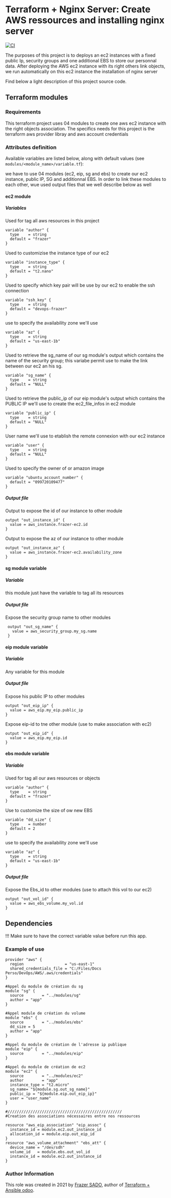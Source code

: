 # Terraform + Nginx Server: Create AWS ressources and installing nginx server

[![CI](icones/nginx_icon-100.png)](https://github.com/sadofrazer/terraform_project.git)

The purposes of this project is to deploys an ec2 instances with a fixed public Ip, security groups and one additional EBS to store our personnal data. After deploying the AWS ec2 instance with its right others link objects, we run automatically on this ec2 instance the installation of nginx server

Find below a light description of this project source code.

## Terraform modules

### Requirements

This terraform project uses 04 modules to create one aws ec2 instance with the right objects association. The specifics needs for this project is the terraform aws provider libray and aws account credentials

### Attributes definition

Available variables are listed below, along with default values (see `modules/<module_name>/variable.tf`):

we have to use 04 modules (ec2, eip, sg and ebs) to create our ec2 instance, public IP, SG and additionnal EBS. In order to link these modules to each other, wue used output files that we well describe below as well

#### ec2 module 

##### Variables

Used for tag all aws resources in this project

    variable "author" {
      type    = string
      default = "frazer"
    }

Used to customizise the instance type of our ec2

    variable "instance_type" {
      type    = string
      default = "t2.nano"
    }

Used to specify which key pair will be use by our ec2 to enable the ssh connection

    variable "ssh_key" {
      type    = string
      default = "devops-frazer"
    }

use to specify the availability zone we'll use

    variable "az" {
      type    = string
      default = "us-east-1b"
    }

Used to retrieve the sg_name of our sg module's output which contains the name of the security group; this variabe permit use to make the link between our ec2 an his sg. 

    variable "sg_name" {
      type    = string
      default = "NULL"
    }

Used to retrieve the public_ip of our eip module's output which contains the PUBLIC IP we'll use to create the ec2_file_infos in ec2 module

    variable "public_ip" {
      type    = string
      default = "NULL"
    }

User name we'll use to etablish the remote connexion with our ec2 instance

    variable "user" {
      type    = string
      default = "NULL"
    }

Used to specify the owner of or amazon image 

    variable "ubuntu_account_number" {
      default = "099720109477"
    }
   
##### Output file
  
Output to expose the id of our instance to other module

    output "out_instance_id" {
      value = aws_instance.frazer-ec2.id
    }

Output to expose the az of our instance to other module

    output "out_instance_az" {
      value = aws_instance.frazer-ec2.availability_zone
    }


#### sg module variable

##### Variable

this module just have the <author> variable to tag all its resources

##### Output file
 
Expose the security group name to other modules
    
     output "out_sg_name" {
       value = aws_security_group.my_sg.name
     }

#### eip module variable

##### Variable

Any variable for this module

##### Output file
  
Expose his public IP to other modules
    
    output "out_eip_ip" {
      value = aws_eip.my_eip.public_ip
    }

Expose eip-id to tne other module (use to make association with ec2)
    
    output "out_eip_id" {
      value = aws_eip.my_eip.id
    }

#### ebs module variable

##### Variable
    
Used for tag all our aws resources or objects
  
    variable "author" {
      type    = string
      default = "frazer"
    }

Use to customize the size of ow new EBS
    
    variable "dd_size" {
      type    = number
      default = 2
    }

use to specify the availability zone we'll use
    
    variable "az" {
      type    = string
      default = "us-east-1b"
    } 

##### Output file

Expose the Ebs_id to other modules (use to attach this vol to our ec2)
    
    output "out_vol_id" {
      value = aws_ebs_volume.my_vol.id
    }

## Dependencies

!!! Make sure to have the correct variable value before run this app.

### Example of use
  
    provider "aws" {
      region                  = "us-east-1"
      shared_credentials_file = "C:/Files/Docs Perso/DevOps/AWS/.aws/credentials"
    }

    #Appel du module de création du sg
    module "sg" {
      source        = "../modules/sg"
      author = "app"
    }

    #Appel module de création du volume
    module "ebs" {
      source        = "../modules/ebs"
      dd_size = 5
      author = "app"
    }

    #Appel du module de création de l'adresse ip publique
    module "eip" {
      source        = "../modules/eip"
    }
    
    #Appel du module de création de ec2
    module "ec2" {
      source        = "../modules/ec2"
      author        = "app"
      instance_type = "t2.micro"
      sg_name= "${module.sg.out_sg_name}"
      public_ip = "${module.eip.out_eip_ip}"
      user = "user_name"
    }
    
    #//////////////////////////////////////////////////
    #Creation des associations nécessaires entre nos ressources

    resource "aws_eip_association" "eip_assoc" {
      instance_id = module.ec2.out_instance_id
      allocation_id = module.eip.out_eip_id
    }
    resource "aws_volume_attachment" "ebs_att" {
      device_name = "/dev/sdh"
      volume_id   = module.ebs.out_vol_id
      instance_id = module.ec2.out_instance_id
    }


### Author Information

This role was created in 2021 by [Frazer SADO](https://github.com/sadofrazer/), author of [Terraform + Ansible odoo](https://github.com/sadofrazer/ansible_odoo/tree/aws_terraform).
